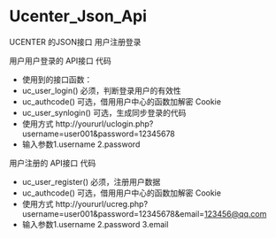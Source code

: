 # Ucenter_Json_Api
UCENTER 的JSON接口 用户注册登录


用户用户登录的 API接口 代码
 * 使用到的接口函数：
 * uc_user_login()	必须，判断登录用户的有效性
 * uc_authcode()	可选，借用用户中心的函数加解密 Cookie
 * uc_user_synlogin()	可选，生成同步登录的代码
 * 使用方式 http://yoururl/uclogin.php?username=user001&password=12345678
 * 输入参数1.username   2.password  
 
用户注册的 API接口 代码
 * uc_user_register()	必须，注册用户数据
 * uc_authcode()	可选，借用用户中心的函数加解密 Cookie
 * 使用方式 http://yoururl/ucreg.php?username=user001&password=12345678&email=123456@qq.com
 * 输入参数1.username   2.password    3.email
